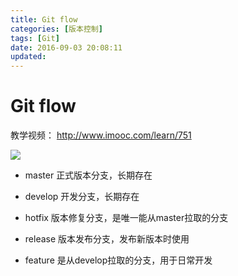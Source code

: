 ```yaml
---
title: Git flow
categories: [版本控制]
tags: [Git]
date: 2016-09-03 20:08:11
updated:
---
```


# Git flow
教学视频：
http://www.imooc.com/learn/751

![](https://ww1.sinaimg.cn/mw690/c13b829ely1fjk2qqp4n6j20pm0ixq88.jpg)

* master 正式版本分支，长期存在	

* develop 开发分支，长期存在

* hotfix 版本修复分支，是唯一能从master拉取的分支

* release 版本发布分支，发布新版本时使用

* feature 是从develop拉取的分支，用于日常开发
